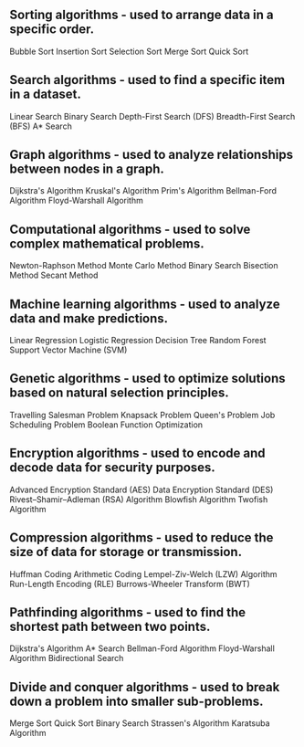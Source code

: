 ## Sorting algorithms - used to arrange data in a specific order.
Bubble Sort
Insertion Sort
Selection Sort
Merge Sort
Quick Sort

## Search algorithms - used to find a specific item in a dataset.
Linear Search
Binary Search
Depth-First Search (DFS)
Breadth-First Search (BFS)
A* Search

## Graph algorithms - used to analyze relationships between nodes in a graph.
Dijkstra's Algorithm
Kruskal's Algorithm
Prim's Algorithm
Bellman-Ford Algorithm
Floyd-Warshall Algorithm


## Computational algorithms - used to solve complex mathematical problems.
Newton-Raphson Method
Monte Carlo Method
Binary Search
Bisection Method
Secant Method


## Machine learning algorithms - used to analyze data and make predictions.
Linear Regression
Logistic Regression
Decision Tree
Random Forest
Support Vector Machine (SVM)


## Genetic algorithms - used to optimize solutions based on natural selection principles.
Travelling Salesman Problem
Knapsack Problem
Queen's Problem
Job Scheduling Problem
Boolean Function Optimization

## Encryption algorithms - used to encode and decode data for security purposes.
Advanced Encryption Standard (AES)
Data Encryption Standard (DES)
Rivest–Shamir–Adleman (RSA) Algorithm
Blowfish Algorithm
Twofish Algorithm

## Compression algorithms - used to reduce the size of data for storage or transmission.
Huffman Coding
Arithmetic Coding
Lempel-Ziv-Welch (LZW) Algorithm
Run-Length Encoding (RLE)
Burrows-Wheeler Transform (BWT)


## Pathfinding algorithms - used to find the shortest path between two points.
Dijkstra's Algorithm
A* Search
Bellman-Ford Algorithm
Floyd-Warshall Algorithm
Bidirectional Search


## Divide and conquer algorithms - used to break down a problem into smaller sub-problems.
Merge Sort
Quick Sort
Binary Search
Strassen's Algorithm
Karatsuba Algorithm



